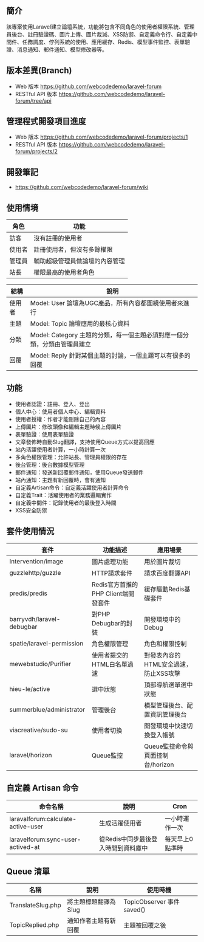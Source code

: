 ## 簡介

該專案使用Laravel建立論壇系統，功能將包含不同角色的使用者權限系統、管理員後台、註冊驗證碼、圖片上傳、圖片裁減、XSS防禦、自定義命令行、自定義中間件、任務調度、佇列系統的使用、應用緩存、Redis、模型事件監控、表單驗證、消息通知、郵件通知、模型修改器等。

## 版本差異(Branch)
- Web 版本 https://github.com/webcodedemo/laravel-forum
- RESTful API 版本 https://github.com/webcodedemo/laravel-forum/tree/api

## 管理程式開發項目進度
- Web 版本 https://github.com/webcodedemo/laravel-forum/projects/1
- RESTful API 版本 https://github.com/webcodedemo/laravel-forum/projects/2

## 開發筆記
- https://github.com/webcodedemo/laravel-forum/wiki

## 使用情境

|角色|功能|
|-------------|-------------|
|訪客|沒有註冊的使用者|
|使用者|註冊使用者，但沒有多餘權限|
|管理員|輔助超級管理員做論壇的內容管理|
|站長|權限最高的使用者角色|

|結構|說明|
|-------------|-------------|
|使用者|Model: User 論壇為UGC產品，所有內容都圍繞使用者來進行|
|主題|Model: Topic 論壇應用的最核心資料|
|分類|Model: Category 主題的分類，每一個主題必須對應一個分類，分類由管理員建立|
|回覆|Model: Reply 針對某個主題的討論，一個主題可以有很多的回覆|

## 功能
- 使用者認證：註冊、登入、登出
- 個人中心：使用者個人中心、編輯資料
- 使用者授權：作者才能刪除自己的內容
- 上傳圖片：修改頭像和編輯主題時候上傳圖片
- 表單驗證：使用表單驗證
- 文章發佈時自動Slug翻譯，支持使用Queue方式以提高回應
- 站內活躍使用者計算，一小時計算一次
- 多角色權限管理：允許站長、管理員權限的存在
- 後台管理：後台數據模型管理
- 郵件通知：發送新回覆郵件通知，使用Queue發送郵件
- 站內通知：主題有新回覆時，會有通知
- 自定義Artisan命令：自定義活躍使用者計算命令
- 自定義Trait：活躍使用者的業務邏輯實作
- 自定義中間件：記錄使用者的最後登入時間
- XSS安全防禦

## 套件使用情況
|套件|功能描述|應用場景|
|-------------|-------------|-------------|
|Intervention/image|圖片處理功能|用於圖片裁切|
|guzzlehttp/guzzle|HTTP請求套件|請求百度翻譯API|
|predis/predis|Redis官方首推的PHP Client端開發套件|緩存驅動Redis基礎套件|
|barryvdh/laravel-debugbar|對PHP Debugbar的封裝|開發環境中的Debug|
|spatie/laravel-permission|角色權限管理|角色和權限控制|
|mewebstudio/Purifier|使用者提交的HTML白名單過濾|對發表內容的HTML安全過濾，防止XSS攻擊|
|hieu-le/active|選中狀態|頂部導航選單選中狀態|
|summerblue/administrator|管理後台|模型管理後台、配置資訊管理後台|
|viacreative/sudo-su|使用者切換|開發環境中快速切換登入帳號|
|laravel/horizon|Queue監控|Queue監控命令與頁面控制台/horizon|

## 自定義 Artisan 命令
|命令名稱|說明|Cron|
|-------------|-------------|-------------|
|laravalforum:calculate-active-user|生成活躍使用者|一小時運作一次|
|laravelforum:sync-user-actived-at|從Redis中同步最後登入時間到資料庫中|每天早上0點準時|

## Queue 清單
|名稱|說明|使用時機|
|-------------|-------------|-------------|
|TranslateSlug.php|將主題標題翻譯為Slug|TopicObserver 事件 saved()|
|TopicReplied.php|通知作者主題有新回覆|主題被回覆之後|

